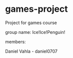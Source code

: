 # games-project

Project for games course

group name: Ice!Ice!Penguin!

members:

Daniel Vahla - daniel0707
